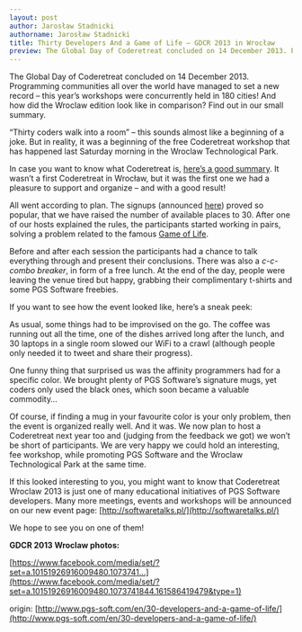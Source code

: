 ```yaml
---
layout: post
author: Jarosław Stadnicki
authorname: Jarosław Stadnicki
title: Thirty Developers And a Game of Life – GDCR 2013 in Wrocław
preview: The Global Day of Coderetreat concluded on 14 December 2013. Programming communities all over the world have managed to set a new record – this year’s workshops were concurrently held in 180 cities! And how did the Wroclaw edition look like in comparison? Find out in our small summary.
---
```

The Global Day of Coderetreat concluded on 14 December 2013\. Programming communities all over the world have managed to set a new record – this year’s workshops were concurrently held in 180 cities! And how did the Wroclaw edition look like in comparison? Find out in our small summary.

“Thirty coders walk into a room” – this sounds almost like a beginning of a joke. But in reality, it was a beginning of the free Coderetreat workshop that has happened last Saturday morning in the Wroclaw Technological Park.

In case you want to know what Coderetreat is, [here’s a good summary](http://coderetreat.org/about). It wasn’t a first Coderetreat in Wrocław, but it was the first one we had a pleasure to support and organize – and with a good result!

All went according to plan. The signups (announced [here](http://www.pgs-soft.com/pl/pgs-software-wspiera-tegoroczna-edycje-global-day-of-coderetreat/)) proved so popular, that we have raised the number of available places to 30\. After one of our hosts explained the rules, the participants started working in pairs, solving a problem related to the famous [Game of Life](http://pl.wikipedia.org/wiki/Gra_w_%C5%BCycie).

Before and after each session the participants had a chance to talk everything through and present their conclusions. There was also a _c-c-combo breaker_, in form of a free lunch. At the end of the day, people were leaving the venue tired but happy, grabbing their complimentary t-shirts and some PGS Software freebies.

If you want to see how the event looked like, here’s a sneak peek:

As usual, some things had to be improvised on the go. The coffee was running out all the time, one of the dishes arrived long after the lunch, and 30 laptops in a single room slowed our WiFi to a crawl (although people only needed it to tweet and share their progress).

One funny thing that surprised us was the affinity programmers had for a specific color. We brought plenty of PGS Software’s signature mugs, yet coders only used the black ones, which soon became a valuable commodity…

Of course, if finding a mug in your favourite color is your only problem, then the event is organized really well. And it was. We now plan to host a Coderetreat next year too and (judging from the feedback we got) we won’t be short of participants. We are very happy we could hold an interesting, fee workshop, while promoting PGS Software and the Wroclaw Technological Park at the same time.

If this looked interesting to you, you might want to know that Coderetreat Wroclaw 2013 is just one of many educational initiatives of PGS Software developers. Many more meetings, events and workshops will be announced on our new event page: [http://softwaretalks.pl/](http://softwaretalks.pl/)

We hope to see you on one of them!

**GDCR 2013 Wroclaw photos:**

[https://www.facebook.com/media/set/?set=a.10151926916009480.1073741...](https://www.facebook.com/media/set/?set=a.10151926916009480.1073741844.161586419479&type=1)

origin:
[http://www.pgs-soft.com/en/30-developers-and-a-game-of-life/](http://www.pgs-soft.com/en/30-developers-and-a-game-of-life/)